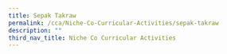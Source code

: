 ```yaml
---
title: Sepak Takraw
permalink: /cca/Niche-Co-Curricular-Activities/sepak-takraw
description: ""
third_nav_title: Niche Co Curricular Activities
---
```


